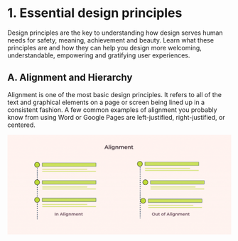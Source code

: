 # 1. Essential design principles

Design principles are the key to understanding how design serves human needs for safety, meaning, achievement and beauty. Learn what these principles are and how they can help you design more welcoming, understandable, empowering and gratifying user experiences.

## A. Alignment and Hierarchy

Alignment is one of the most basic design principles. It refers to all of the text and graphical elements on a page or screen being lined up in a consistent fashion. A few common examples of alignment you probably know from using Word or Google Pages are left-justified, right-justified, or centered.

![Alignment](assets/alignment.png)

